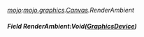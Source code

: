 _[mojo](../../modules/mojo/mojo-module.md):[mojo.graphics](../../modules/mojo/mojo-graphics.md).[Canvas](../../modules/mojo/mojo-graphics-canvas.md).RenderAmbient_
##### Field RenderAmbient:Void([GraphicsDevice](../../modules/mojo/mojo-graphics-graphicsdevice.md))
